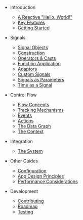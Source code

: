 - Introduction

  - [A Reactive "Hello, World!"](reactive-hello.md)
  - [Key Features](key-features.md)
  - [Getting Started](getting-started.md)

- Signals

  - [Signal Objects](introduction.md)
  - [Construction](signal-constructors.md)
  - [Operators & Casts](operators-and-casts.md)
  - [Function Application](function-application.md)
  - [Adaptors](signal-adaptors.md)
  - [Custom Signals](custom-signals.md)
  - [Signals as Parameters](signals-as-parameters.md)
  - [Time as a Signal](time-signals.md)

- Control Flow

  - [Flow Concepts](flow-concepts.md)
  - [Tracking Mechanisms](tracking-mechanisms.md)
  - [Events](events.md)
  - [Actions](actions.md)
  - [The Data Graph](the-data-graph.md)
  - [The Context](the-context.md)

- Integration

  - [The System](the-system.md)

- Other Guides

  - [Configuration](configuration.md)
  - [App Design Principles](app-design.md)
  - [Performance Considerations](performance.md)

- Development

  - [Contributing](contributing.md)
  - [Roadmap](roadmap.md)
  - [Testing](testing.md)
